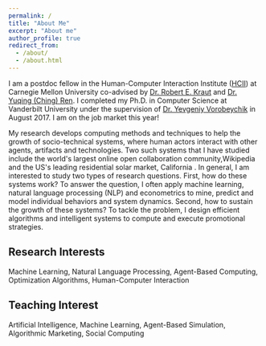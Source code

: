 ```yaml
---
permalink: /
title: "About Me"
excerpt: "About me"
author_profile: true
redirect_from: 
  - /about/
  - /about.html
---
```


I am a postdoc fellow in the Human-Computer Interaction Institute ([HCII](https://hcii.cmu.edu/)) at Carnegie Mellon University co-advised by [Dr. Robert E. Kraut](http://kraut.hciresearch.org/) and [Dr. Yuqing (Ching) Ren](http://www.chingren.com/). I completed my Ph.D. in Computer Science at Vanderbilt University under the supervision of [Dr. Yevgeniy Vorobeychik](http://vorobeychik.com/) in August 2017. I am on the job market this year! 

My research develops computing methods and techniques to help the ​growth of socio-technical systems, where human actors interact with other agents, artifacts and technologies. Two such systems that I have studied include the world's largest online open collaboration community, ​Wikipedia and the US's leading residential solar market, ​California . In general, I am interested to study two types of research questions. First, ​how do these systems work​? To answer the question, I often apply machine learning, natural language processing (NLP) and econometrics to mine, predict and model individual behaviors and system dynamics. Second, ​how to sustain the growth of these systems​? To tackle the problem, I design efficient algorithms and intelligent systems to compute and execute promotional strategies.

## Research Interests
Machine Learning, Natural Language Processing, Agent-Based Computing, Optimization Algorithms​, ​Human-Computer Interaction
## Teaching Interest
Artificial Intelligence, Machine Learning, Agent-Based Simulation, Algorithmic Marketing, Social Computing 
